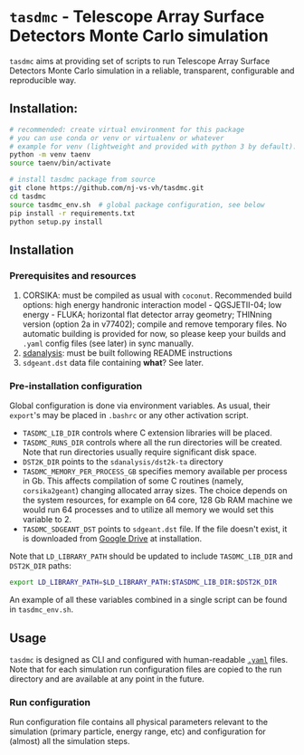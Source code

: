 # `tasdmc` - Telescope Array Surface Detectors Monte Carlo simulation

`tasdmc` aims at providing set of scripts to run Telescope Array Surface Detectors Monte Carlo simulation in a reliable, transparent, configurable and reproducible way.

## Installation:

```bash
# recommended: create virtual environment for this package
# you can use conda or venv or virtualenv or whatever
# example for venv (lightweight and provided with python 3 by default):
python -m venv taenv
source taenv/bin/activate

# install tasdmc package from source
git clone https://github.com/nj-vs-vh/tasdmc.git
cd tasdmc
source tasdmc_env.sh  # global package configuration, see below
pip install -r requirements.txt
python setup.py install
```

## Installation


### Prerequisites and resources

1. CORSIKA: must be compiled as usual with `coconut`. Recommended build options: high energy handronic interaction model - QGSJETII-04; low energy - FLUKA; horizontal flat detector array geometry; THINning version (option 2a in v77402); compile and remove temporary files. No automatic building is provided for now, so please keep your builds and `.yaml` config files (see later) in sync manually.
2. [sdanalysis](https://github.com/nj-vs-vh/ta-sdanalysis): must be built following README instructions
3. `sdgeant.dst` data file containing **what**? See later.

### Pre-installation configuration

Global configuration is done via environment variables. As usual, their `export`'s may be placed in `.bashrc` or any other activation script.

* `TASDMC_LIB_DIR` controls where C extension libraries will be placed.
* `TASDMC_RUNS_DIR` controls where all the run directories will be created. Note that run directories usually require significant disk space.
* `DST2K_DIR` points to the `sdanalysis/dst2k-ta` directory
* `TASDMC_MEMORY_PER_PROCESS_GB` specifies memory available per process in Gb. This affects compilation of some C routines (namely, `corsika2geant`) changing allocated array sizes. The choice depends on the system resources, for example on 64 core, 128 Gb RAM machine we would run 64 processes and to utilize all memory we would set this variable to 2.
* `TASDMC_SDGEANT_DST` points to `sdgeant.dst` file. If the file doesn't exist, it is downloaded from [Google Drive](https://drive.google.com/file/d/1ZTSrrAg2T8bvIDhPuh2ruVShmubwvTWG/view?usp=sharing) at installation.

Note that `LD_LIBRARY_PATH` should be updated to include `TASDMC_LIB_DIR` and `DST2K_DIR` paths:
```bash
export LD_LIBRARY_PATH=$LD_LIBRARY_PATH:$TASDMC_LIB_DIR:$DST2K_DIR
```

An example of all these variables combined in a single script can be found in `tasdmc_env.sh`.

## Usage

`tasdmc` is designed as CLI and configured with human-readable [`.yaml`](https://yaml.org/) files. Note that for each simulation run configuration files are copied to the run directory and are available at any point in the future.

### Run configuration

Run configuration file contains all physical parameters relevant to the simulation (primary particle, energy range, etc) and configuration for (almost) all the simulation steps.
